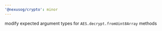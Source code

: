 ```yaml
---
'@nexusog/crypto': minor
---
```


modify expected argument types for `AES.decrypt.fromUint8Array` methods
